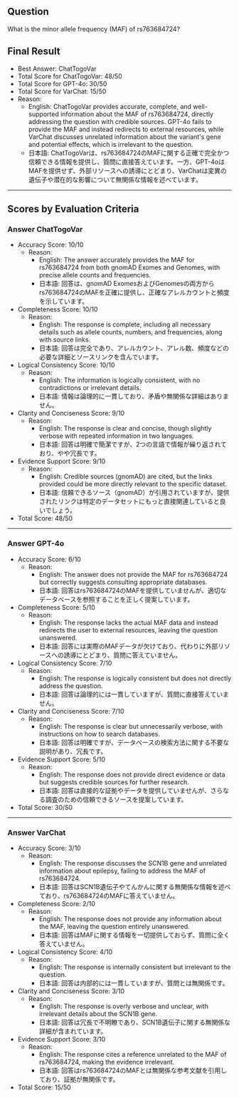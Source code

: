 ## Question

What is the minor allele frequency (MAF) of rs763684724?

## Final Result

- Best Answer: ChatTogoVar
- Total Score for ChatTogoVar: 48/50
- Total Score for GPT-4o: 30/50
- Total Score for VarChat: 15/50
- Reason:
  - English: ChatTogoVar provides accurate, complete, and well-supported information about the MAF of rs763684724, directly addressing the question with credible sources. GPT-4o fails to provide the MAF and instead redirects to external resources, while VarChat discusses unrelated information about the variant's gene and potential effects, which is irrelevant to the question.
  - 日本語: ChatTogoVarは、rs763684724のMAFに関する正確で完全かつ信頼できる情報を提供し、質問に直接答えています。一方、GPT-4oはMAFを提供せず、外部リソースへの誘導にとどまり、VarChatは変異の遺伝子や潜在的な影響について無関係な情報を述べています。

---

## Scores by Evaluation Criteria

### Answer ChatTogoVar
- Accuracy Score: 10/10
  - Reason: 
    - English: The answer accurately provides the MAF for rs763684724 from both gnomAD Exomes and Genomes, with precise allele counts and frequencies.
    - 日本語: 回答は、gnomAD ExomesおよびGenomesの両方からrs763684724のMAFを正確に提供し、正確なアレルカウントと頻度を示しています。
- Completeness Score: 10/10
  - Reason: 
    - English: The response is complete, including all necessary details such as allele counts, numbers, and frequencies, along with source links.
    - 日本語: 回答は完全であり、アレルカウント、アレル数、頻度などの必要な詳細とソースリンクを含んでいます。
- Logical Consistency Score: 10/10
  - Reason: 
    - English: The information is logically consistent, with no contradictions or irrelevant details.
    - 日本語: 情報は論理的に一貫しており、矛盾や無関係な詳細はありません。
- Clarity and Conciseness Score: 9/10
  - Reason: 
    - English: The response is clear and concise, though slightly verbose with repeated information in two languages.
    - 日本語: 回答は明確で簡潔ですが、2つの言語で情報が繰り返されており、やや冗長です。
- Evidence Support Score: 9/10
  - Reason: 
    - English: Credible sources (gnomAD) are cited, but the links provided could be more directly relevant to the specific dataset.
    - 日本語: 信頼できるソース（gnomAD）が引用されていますが、提供されたリンクは特定のデータセットにもっと直接関連していると良いでしょう。
- Total Score: 48/50

---

### Answer GPT-4o
- Accuracy Score: 6/10
  - Reason: 
    - English: The answer does not provide the MAF for rs763684724 but correctly suggests consulting appropriate databases.
    - 日本語: 回答はrs763684724のMAFを提供していませんが、適切なデータベースを参照することを正しく提案しています。
- Completeness Score: 5/10
  - Reason: 
    - English: The response lacks the actual MAF data and instead redirects the user to external resources, leaving the question unanswered.
    - 日本語: 回答には実際のMAFデータが欠けており、代わりに外部リソースへの誘導にとどまり、質問に答えていません。
- Logical Consistency Score: 7/10
  - Reason: 
    - English: The response is logically consistent but does not directly address the question.
    - 日本語: 回答は論理的には一貫していますが、質問に直接答えていません。
- Clarity and Conciseness Score: 7/10
  - Reason: 
    - English: The response is clear but unnecessarily verbose, with instructions on how to search databases.
    - 日本語: 回答は明確ですが、データベースの検索方法に関する不要な説明があり、冗長です。
- Evidence Support Score: 5/10
  - Reason: 
    - English: The response does not provide direct evidence or data but suggests credible sources for further research.
    - 日本語: 回答は直接的な証拠やデータを提供していませんが、さらなる調査のための信頼できるソースを提案しています。
- Total Score: 30/50

---

### Answer VarChat
- Accuracy Score: 3/10
  - Reason: 
    - English: The response discusses the SCN1B gene and unrelated information about epilepsy, failing to address the MAF of rs763684724.
    - 日本語: 回答はSCN1B遺伝子やてんかんに関する無関係な情報を述べており、rs763684724のMAFに答えていません。
- Completeness Score: 2/10
  - Reason: 
    - English: The response does not provide any information about the MAF, leaving the question entirely unanswered.
    - 日本語: 回答はMAFに関する情報を一切提供しておらず、質問に全く答えていません。
- Logical Consistency Score: 4/10
  - Reason: 
    - English: The response is internally consistent but irrelevant to the question.
    - 日本語: 回答は内部的には一貫していますが、質問とは無関係です。
- Clarity and Conciseness Score: 3/10
  - Reason: 
    - English: The response is overly verbose and unclear, with irrelevant details about the SCN1B gene.
    - 日本語: 回答は冗長で不明瞭であり、SCN1B遺伝子に関する無関係な詳細が含まれています。
- Evidence Support Score: 3/10
  - Reason: 
    - English: The response cites a reference unrelated to the MAF of rs763684724, making the evidence irrelevant.
    - 日本語: 回答はrs763684724のMAFとは無関係な参考文献を引用しており、証拠が無関係です。
- Total Score: 15/50